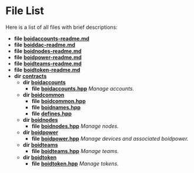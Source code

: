 
# File List

Here is a list of all files with brief descriptions:


* **file** [**boidaccounts-readme.md**](boidaccounts-readme_8md.md) 
* **file** [**boiddac-readme.md**](boiddac-readme_8md.md) 
* **file** [**boidnodes-readme.md**](boidnodes-readme_8md.md) 
* **file** [**boidpower-readme.md**](boidpower-readme_8md.md) 
* **file** [**boidteams-readme.md**](boidteams-readme_8md.md) 
* **file** [**boidtoken-readme.md**](boidtoken-readme_8md.md) 
* **dir** [**contracts**](dir_ae9b15dd87e066e1908bbd90e8f38627.md)   
  * **dir** [**boidaccounts**](dir_5457141dbb61115f5a8cfafcf4df73ff.md)   
    * **file** [**boidaccounts.hpp**](boidaccounts_8hpp.md) _Manage accounts._   
  * **dir** [**boidcommon**](dir_1379e245553e8cc39a16063d19589c5a.md)   
    * **file** [**boidcommon.hpp**](boidcommon_8hpp.md) 
    * **file** [**boidnames.hpp**](boidnames_8hpp.md)   
    * **file** [**defines.hpp**](defines_8hpp.md)   
  * **dir** [**boidnodes**](dir_faa9e3ab3ac8951a334caa7b59b8744e.md)   
    * **file** [**boidnodes.hpp**](boidnodes_8hpp.md) _Manage nodes._   
  * **dir** [**boidpower**](dir_4fa9b7c4a3edefd214ebf5845c852217.md)   
    * **file** [**boidpower.hpp**](boidpower_8hpp.md) _Manage devices and associated boidpower._   
  * **dir** [**boidteams**](dir_885226d501ced227e3fb077d4dccbffb.md)   
    * **file** [**boidteams.hpp**](boidteams_8hpp.md) _Manage teams._   
  * **dir** [**boidtoken**](dir_8f3b15e9c9e9abb8fc9f284ea338c987.md)   
    * **file** [**boidtoken.hpp**](boidtoken_8hpp.md) _Manage tokens._   